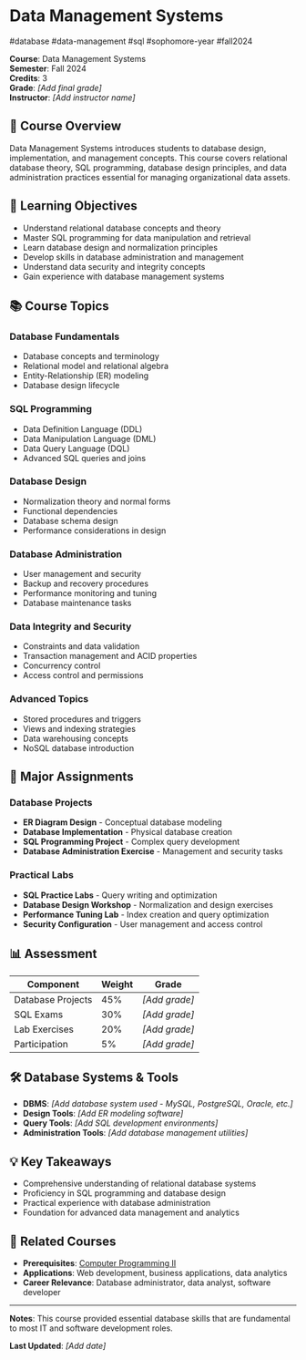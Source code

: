 # Data Management Systems

#database #data-management #sql #sophomore-year #fall2024

**Course**: Data Management Systems  
**Semester**: Fall 2024  
**Credits**: 3  
**Grade**: _[Add final grade]_  
**Instructor**: _[Add instructor name]_

## 📖 Course Overview

Data Management Systems introduces students to database design, implementation, and management concepts. This course covers relational database theory, SQL programming, database design principles, and data administration practices essential for managing organizational data assets.

## 🎯 Learning Objectives

- Understand relational database concepts and theory
- Master SQL programming for data manipulation and retrieval
- Learn database design and normalization principles
- Develop skills in database administration and management
- Understand data security and integrity concepts
- Gain experience with database management systems

## 📚 Course Topics

### Database Fundamentals
- Database concepts and terminology
- Relational model and relational algebra
- Entity-Relationship (ER) modeling
- Database design lifecycle

### SQL Programming
- Data Definition Language (DDL)
- Data Manipulation Language (DML)
- Data Query Language (DQL)
- Advanced SQL queries and joins

### Database Design
- Normalization theory and normal forms
- Functional dependencies
- Database schema design
- Performance considerations in design

### Database Administration
- User management and security
- Backup and recovery procedures
- Performance monitoring and tuning
- Database maintenance tasks

### Data Integrity and Security
- Constraints and data validation
- Transaction management and ACID properties
- Concurrency control
- Access control and permissions

### Advanced Topics
- Stored procedures and triggers
- Views and indexing strategies
- Data warehousing concepts
- NoSQL database introduction

## 📝 Major Assignments

### Database Projects
- **ER Diagram Design** - Conceptual database modeling
- **Database Implementation** - Physical database creation
- **SQL Programming Project** - Complex query development
- **Database Administration Exercise** - Management and security tasks

### Practical Labs
- **SQL Practice Labs** - Query writing and optimization
- **Database Design Workshop** - Normalization and design exercises
- **Performance Tuning Lab** - Index creation and query optimization
- **Security Configuration** - User management and access control

## 📊 Assessment

| Component | Weight | Grade |
|-----------|--------|-------|
| Database Projects | 45% | _[Add grade]_ |
| SQL Exams | 30% | _[Add grade]_ |
| Lab Exercises | 20% | _[Add grade]_ |
| Participation | 5% | _[Add grade]_ |

## 🛠️ Database Systems & Tools

- **DBMS**: _[Add database system used - MySQL, PostgreSQL, Oracle, etc.]_
- **Design Tools**: _[Add ER modeling software]_
- **Query Tools**: _[Add SQL development environments]_
- **Administration Tools**: _[Add database management utilities]_

## 💡 Key Takeaways

- Comprehensive understanding of relational database systems
- Proficiency in SQL programming and database design
- Practical experience with database administration
- Foundation for advanced data management and analytics

## 🔗 Related Courses

- **Prerequisites**: [Computer Programming II](../../freshman-year/spring2024/Computer-Programming-II.md)
- **Applications**: Web development, business applications, data analytics
- **Career Relevance**: Database administrator, data analyst, software developer

---

**Notes**: This course provided essential database skills that are fundamental to most IT and software development roles.

**Last Updated**: _[Add date]_
